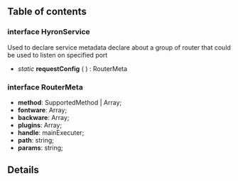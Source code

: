 ## **Table of contents**

### interface **HyronService**

Used to declare service metadata declare about a group of router that could be used to listen on specified port

-   *static* **requestConfig** ( ) : RouterMeta

### interface **RouterMeta**

-   **method**: SupportedMethod | Array<SupportedMethod>;
-   **fontware**: Array<string>;
-   **backware**: Array<string>;
-   **plugins**: Array<string>;
-   **handle**: mainExecuter;
-   **path**: string;
-   **params**: string;

## **Details**

